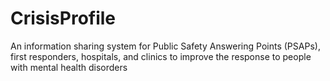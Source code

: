# CrisisProfile
An information sharing system for Public Safety Answering Points (PSAPs), first responders, hospitals, and clinics to improve the response to people with mental health disorders 
